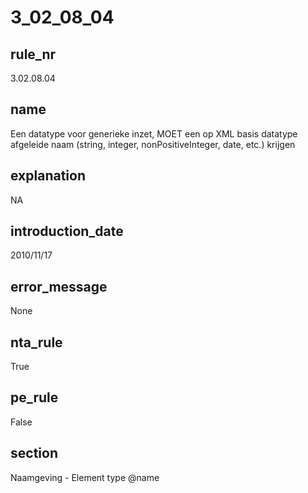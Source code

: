 # 3_02_08_04

## rule_nr
3.02.08.04

## name
Een datatype voor generieke inzet, MOET een op XML basis datatype afgeleide naam (string, integer, nonPositiveInteger, date, etc.) krijgen

## explanation
NA

## introduction_date
2010/11/17

## error_message
None

## nta_rule
True

## pe_rule
False

## section
Naamgeving - Element type @name


